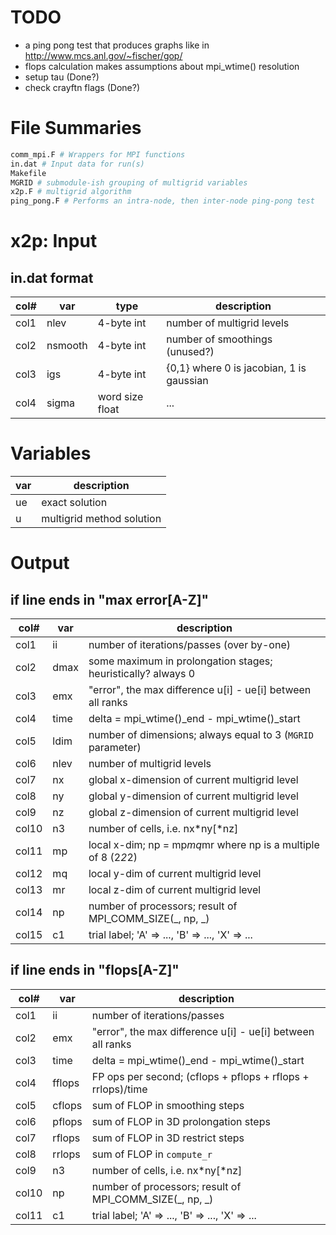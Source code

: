 TODO
====

- a ping pong test that produces graphs like in http://www.mcs.anl.gov/~fischer/gop/
- flops calculation makes assumptions about mpi_wtime() resolution
- setup tau (Done?)
- check crayftn flags (Done?)


File Summaries
==============

```bash
comm_mpi.F # Wrappers for MPI functions
in.dat # Input data for run(s)
Makefile
MGRID # submodule-ish grouping of multigrid variables
x2p.F # multigrid algorithm
ping_pong.F # Performs an intra-node, then inter-node ping-pong test
```

x2p:
Input
=====

in.dat format
-------------

col# | var     | type            | description
-----|---------|-----------------|--------------------------------------------
col1 | nlev    | 4-byte int      | number of multigrid levels
col2 | nsmooth | 4-byte int      | number of smoothings (unused?)
col3 | igs     | 4-byte int      | {0,1} where 0 is jacobian, 1 is gaussian
col4 | sigma   | word size float | ...


Variables
=========

var | description
----|-------------------------------------------------------------------------
ue  | exact solution
u   | multigrid method solution


Output
======

if line ends in "max error[A-Z]"
--------------------------------

col#  | var  | description
------|------|----------------------------------------------------------------
col1  | ii   | number of iterations/passes (over by-one)
col2  | dmax | some maximum in prolongation stages; heuristically? always 0
col3  | emx  | "error", the max difference u[i] - ue[i] between all ranks
col4  | time | delta = mpi_wtime()_end - mpi_wtime()_start
col5  | ldim | number of dimensions; always equal to 3 (`MGRID` parameter)
col6  | nlev | number of multigrid levels
col7  | nx   | global x-dimension of current multigrid level
col8  | ny   | global y-dimension of current multigrid level
col9  | nz   | global z-dimension of current multigrid level
col10 | n3   | number of cells, i.e. nx*ny[*nz]
col11 | mp   | local x-dim; np = mp*mq*mr where np is a multiple of 8 (2*2*2)
col12 | mq   | local y-dim of current multigrid level
col13 | mr   | local z-dim of current multigrid level
col14 | np   | number of processors; result of MPI_COMM_SIZE(_, np, _)
col15 | c1   | trial label; 'A' => ..., 'B' => ..., 'X' => ...

if line ends in "flops[A-Z]"
----------------------------

col#  | var    | description
------|--------|--------------------------------------------------------------
col1  | ii     | number of iterations/passes
col2  | emx    | "error", the max difference u[i] - ue[i] between all ranks
col3  | time   | delta = mpi_wtime()_end - mpi_wtime()_start
col4  | fflops | FP ops per second; (cflops + pflops + rflops + rrlops)/time
col5  | cflops | sum of FLOP in smoothing steps
col6  | pflops | sum of FLOP in 3D prolongation steps
col7  | rflops | sum of FLOP in 3D restrict steps
col8  | rrlops | sum of FLOP in `compute_r`
col9  | n3     | number of cells, i.e. nx*ny[*nz]
col10 | np     | number of processors; result of MPI_COMM_SIZE(_, np, _)
col11 | c1     | trial label; 'A' => ..., 'B' => ..., 'X' => ...
